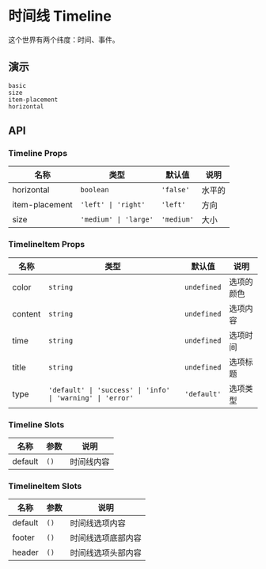 # 时间线 Timeline

这个世界有两个纬度：时间、事件。

## 演示

```demo
basic
size
item-placement
horizontal
```

## API

### Timeline Props

| 名称           | 类型                  | 默认值     | 说明   |
| -------------- | --------------------- | ---------- | ------ |
| horizontal     | `boolean`             | `'false'`  | 水平的 |
| item-placement | `'left' \| 'right'`   | `'left'`   | 方向   |
| size           | `'medium' \| 'large'` | `'medium'` | 大小   |

### TimelineItem Props

| 名称 | 类型 | 默认值 | 说明 |
| --- | --- | --- | --- |
| color | `string` | `undefined` | 选项的颜色 |
| content | `string` | `undefined` | 选项内容 |
| time | `string` | `undefined` | 选项时间 |
| title | `string` | `undefined` | 选项标题 |
| type | `'default' \| 'success' \| 'info' \| 'warning' \| 'error'` | `'default'` | 选项类型 |

### Timeline Slots

| 名称    | 参数 | 说明       |
| ------- | ---- | ---------- |
| default | `()` | 时间线内容 |

### TimelineItem Slots

| 名称    | 参数 | 说明               |
| ------- | ---- | ------------------ |
| default | `()` | 时间线选项内容     |
| footer  | `()` | 时间线选项底部内容 |
| header  | `()` | 时间线选项头部内容 |

